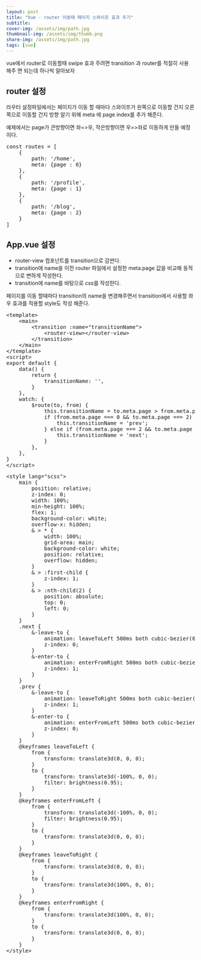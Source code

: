 ```yaml
---
layout: post
title: "Vue - router 이동때 페이지 스와이프 효과 주기"
subtitle:
cover-img: /assets/img/path.jpg
thumbnail-img: /assets/img/thumb.png
share-img: /assets/img/path.jpg
tags: [vue]
---
```

<p>vue에서 router로 이동할때 swipe 효과 주려면 transition 과 router를 적절히 사용 해주 면 되는데 하나씩 알아보자</p>
<!--more-->
<h2 class="text-clip clip-img">router 설정</h2>
<p>라우터 설정파일에서는 페이지가 이동 할 때마다 스와이프가 왼쪽으로 이동할 건지 오른쪽으로 이동할 건지 방향 알기 위해 meta 에 page index를 추가 해준다. </p>
<p>예제에서는 page가 큰방향이면 좌=>우, 작은방향이면 우=>좌로 이동하게 만들 예정이다.</p>
<pre class="html">
const routes = [
    {
        path: '/home',
        meta: {page : 0}
    },
    {
        path: '/profile',
        meta: {page : 1}
    },
    {
        path: '/blog',
        meta: {page : 2}
    }
]
</pre>

<h2 class="text-clip clip-img">App.vue 설정</h2>
<ul>
    <li>router-view 컴포넌트를 transition으로 감싼다.</li>
    <li>transition에 name을 이전 router 파일에서 설정한 meta.page 값을 비교해 동적으로 변하게 작성한다.</li>
    <li>transition에 name를 바탕으로 css를 작성한다.</li>
</ul>
<p>페이지를 이동 할때마다 transition의 name을 변경해주면서 transition에서 사용할 좌우 효과를 적용할 style도 작성 해준다.</p>
<pre class="html">
&lt;template&gt;
    &lt;main&gt;
        &lt;transition :name="transitionName"&gt;
            &lt;router-view&gt;&lt;/router-view&gt;
        &lt;/transition&gt;
    &lt;/main&gt;
&lt;/template&gt;
&lt;script&gt;
export default {
	data() {
		return {
			transitionName: '',
		}
	},
	watch: {
		$route(to, from) {
			this.transitionName = to.meta.page > from.meta.page ? 'next' : 'prev';
			if (from.meta.page === 0 && to.meta.page === 2) {
				this.transitionName = 'prev';
			} else if (from.meta.page === 2 && to.meta.page === 0) {
				this.transitionName = 'next';
			}
		},
	},
}
&lt;/script&gt;
</pre>

<pre class="html">
&lt;style lang="scss"&gt;
    main {
        position: relative;
        z-index: 0;
        width: 100%;
        min-height: 100%;
        flex: 1;
        background-color: white;
        overflow-x: hidden;
        & > * {
            width: 100%;
            grid-area: main;
            background-color: white;
            position: relative;
            overflow: hidden;
        }
        & > :first-child {
            z-index: 1;
        }
        & > :nth-child(2) {
            position: absolute;
            top: 0;
            left: 0;
        }
    }
	.next {
		&-leave-to {
			animation: leaveToLeft 500ms both cubic-bezier(0.165, 0.84, 0.44, 1);
			z-index: 0;
		}
		&-enter-to {
			animation: enterFromRight 500ms both cubic-bezier(0.165, 0.84, 0.44, 1);
			z-index: 1;
		}
	}
	.prev {
		&-leave-to {
			animation: leaveToRight 500ms both cubic-bezier(0.165, 0.84, 0.44, 1);
			z-index: 1;
		}
		&-enter-to {
			animation: enterFromLeft 500ms both cubic-bezier(0.165, 0.84, 0.44, 1);
			z-index: 0;
		}
	}    
    @keyframes leaveToLeft {
        from {
            transform: translate3d(0, 0, 0);
        }
        to {
            transform: translate3d(-100%, 0, 0);
            filter: brightness(0.95);
        }
    }
    @keyframes enterFromLeft {
        from {
            transform: translate3d(-100%, 0, 0);
            filter: brightness(0.95);
        }
        to {
            transform: translate3d(0, 0, 0);
        }
    }
    @keyframes leaveToRight {
        from {
            transform: translate3d(0, 0, 0);
        }
        to {
            transform: translate3d(100%, 0, 0);
        }
    }
    @keyframes enterFromRight {
        from {
            transform: translate3d(100%, 0, 0);
        }
        to {
            transform: translate3d(0, 0, 0);
        }
    }
&lt;/style&gt;
</pre>